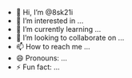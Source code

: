- 👋 Hi, I’m @8sk21i
- 👀 I’m interested in ...
- 🌱 I’m currently learning ...
- 💞️ I’m looking to collaborate on ...
- 📫 How to reach me ...
- 😄 Pronouns: ...
- ⚡ Fun fact: ...

<!---
8sk21i/8sk21i is a ✨ special ✨ repository because its `README.md` (this file) appears on your GitHub profile.
You can click the Preview link to take a look at your changes.
--->
